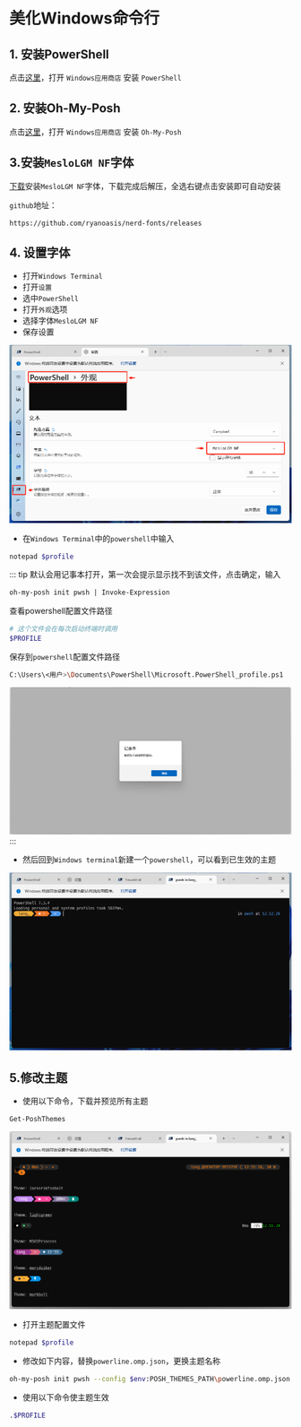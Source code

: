 # 美化Windows命令行
## 1. 安装PowerShell
点击<a href="ms-windows-store://pdp/?ProductId=9MZ1SNWT0N5D">这里</a>，打开 `Windows应用商店` 安装 `PowerShell`

## 2. 安装Oh-My-Posh
点击<a href="ms-windows-store://pdp/?ProductId=XP8K0HKJFRXGCK">这里</a>，打开 `Windows应用商店` 安装 `Oh-My-Posh`

## 3.安装`MesloLGM NF`字体
 [下载](htts://onesmail.github.io/assset/files/Meslo.zip)安装`MesloLGM NF`字体，下载完成后解压，全选右键点击安装即可自动安装

 `github`地址：
```
https://github.com/ryanoasis/nerd-fonts/releases
```
## 4. 设置字体
- 打开`Windows Terminal`
- 打开`设置`
- 选中`PowerShell`
- 打开`外观`选项
- 选择字体`MesloLGM NF`
- 保存设置

![微信截图_20230430123753](https://raw.githubusercontent.com/onesmail/onesmail.github.io/master/src/assset/images/%E5%BE%AE%E4%BF%A1%E6%88%AA%E5%9B%BE_20230430123753.png)
- 在`Windows Terminal`中的`powershell`中输入
```sh
notepad $profile
```

::: tip
默认会用记事本打开，第一次会提示显示找不到该文件，点击确定，输入
```ps
oh-my-posh init pwsh | Invoke-Expression
```

查看powershell配置文件路径
```sh
# 这个文件会在每次启动终端时调用
$PROFILE
```
保存到`powershell`配置文件路径
```sh
C:\Users\<用户>\Documents\PowerShell\Microsoft.PowerShell_profile.ps1
```
![微信截图_20230430123902](https://raw.githubusercontent.com/onesmail/onesmail.github.io/master/src/assset/images/%E5%BE%AE%E4%BF%A1%E6%88%AA%E5%9B%BE_20230430123902.png)
:::

- 然后回到`Windows terminal`新建一个`powershell`，可以看到已生效的主题

![微信截图_20230430125258](https://raw.githubusercontent.com/onesmail/onesmail.github.io/master/src/assset/images/%E5%BE%AE%E4%BF%A1%E6%88%AA%E5%9B%BE_20230430125258.png)

## 5.修改主题
- 使用以下命令，下载并预览所有主题
```sh
Get-PoshThemes
```
![微信截图_20230430125641](https://raw.githubusercontent.com/onesmail/onesmail.github.io/master/src/assset/images/%E5%BE%AE%E4%BF%A1%E6%88%AA%E5%9B%BE_20230430125641.png)

- 打开主题配置文件
```sh
notepad $profile
```

- 修改如下内容，替换`powerline.omp.json`，更换主题名称
```sh
oh-my-posh init pwsh --config $env:POSH_THEMES_PATH\powerline.omp.json | Invoke-Expression
```

- 使用以下命令使主题生效
```sh
.$PROFILE
```